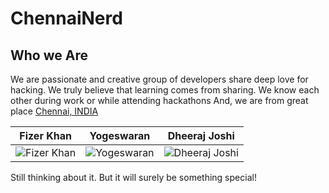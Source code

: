 ChennaiNerd
===========

## Who we Are

We are passionate and creative group of developers share deep love for hacking.
We truly believe that learning comes from sharing.
We know each other during work or while attending hackathons And,
we are from great place [Chennai, INDIA](https://www.youtube.com/watch?v=VKMyYO2g6Fc)


| Fizer Khan | Yogeswaran | Dheeraj Joshi
|--- |--- |---
| ![Fizer Khan](https://avatars3.githubusercontent.com/u/1433380?v=3&s=200) | ![Yogeswaran](https://avatars3.githubusercontent.com/u/1505586?v=3&s=200) | ![Dheeraj Joshi](https://pbs.twimg.com/profile_images/489018856506011648/_3yNhEXD_200x200.jpeg) |

Still thinking about it. But it will surely be something special!









